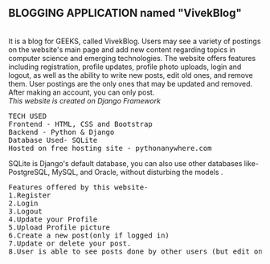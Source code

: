 <h2>BLOGGING APPLICATION named "VivekBlog"</h2>
<br>
It is a blog for GEEKS, called VivekBlog. Users may see a variety of postings
  on the website's main page and add new content regarding topics in computer
  science and emerging technologies. The website offers features including
  registration, profile updates, profile photo uploads, login and logout, as
  well as the ability to write new posts, edit old ones, and remove them. User
  postings are the only ones that may be updated and removed. After making an
  account, you can only post.
<br>
<em>
This website is created on Django Framework
</em>
<br>
<pre>
TECH USED
Frontend - HTML, CSS and Bootstrap
Backend - Python & Django
Database Used- SQLite 
Hosted on free hosting site - pythonanywhere.com
</pre>
SQLite is Django's default database, you can also use other databases like-PostgreSQL, MySQL, and Oracle, without disturbing the models .

<pre>
Features offered by this website-
1.Register
2.Login
3.Logout
4.Update your Profile
5.Upload Profile picture
6.Create a new post(only if logged in)
7.Update or delete your post.
8.User is able to see posts done by other users (but edit only your their own posts)
</pre>

<br>

<!--some bootstrap snippets from- https://getbootstrap.com/docs/4.0/getting-started/introduction/#starter-template-->
